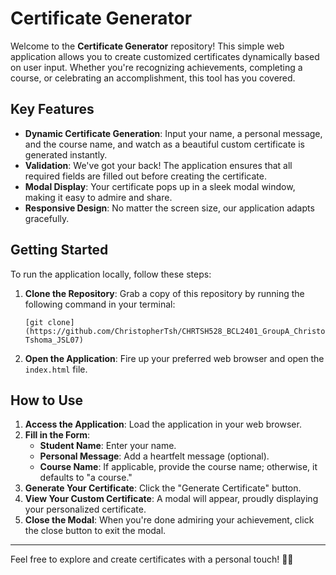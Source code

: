 # Certificate Generator

Welcome to the **Certificate Generator** repository! This simple web application allows you to create customized certificates dynamically based on user input. Whether you're recognizing achievements, completing a course, or celebrating an accomplishment, this tool has you covered.

## Key Features

- **Dynamic Certificate Generation**: Input your name, a personal message, and the course name, and watch as a beautiful custom certificate is generated instantly.
- **Validation**: We've got your back! The application ensures that all required fields are filled out before creating the certificate.
- **Modal Display**: Your certificate pops up in a sleek modal window, making it easy to admire and share.
- **Responsive Design**: No matter the screen size, our application adapts gracefully.

## Getting Started

To run the application locally, follow these steps:

1. **Clone the Repository**: Grab a copy of this repository by running the following command in your terminal:

   ```
   [git clone](https://github.com/ChristopherTsh/CHRTSH528_BCL2401_GroupA_Christopher-Tshoma_JSL07)
   ```

2. **Open the Application**: Fire up your preferred web browser and open the `index.html` file.

## How to Use

1. **Access the Application**: Load the application in your web browser.
2. **Fill in the Form**:
   - **Student Name**: Enter your name.
   - **Personal Message**: Add a heartfelt message (optional).
   - **Course Name**: If applicable, provide the course name; otherwise, it defaults to "a course."
3. **Generate Your Certificate**: Click the "Generate Certificate" button.
4. **View Your Custom Certificate**: A modal will appear, proudly displaying your personalized certificate.
5. **Close the Modal**: When you're done admiring your achievement, click the close button to exit the modal.
---

Feel free to explore and create certificates with a personal touch! 🎉📜


